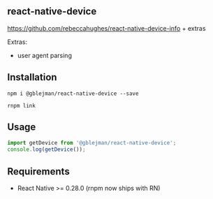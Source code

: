 ## react-native-device

https://github.com/rebeccahughes/react-native-device-info + extras

Extras:
- user agent parsing

## Installation

```shell
npm i @gblejman/react-native-device --save
```

```shell
rnpm link
```

## Usage

```javascript
import getDevice from '@gblejman/react-native-device';
console.log(getDevice());
```

## Requirements

- React Native >= 0.28.0 (rnpm now ships with RN)
